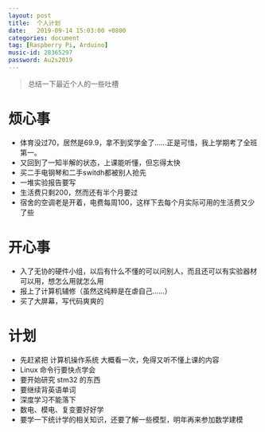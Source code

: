 ```yaml
---
layout: post
title:  个人计划
date:   2019-09-14 15:03:00 +0800
categories: document 
tag: [Raspberry Pi, Arduino]
music-id: 28365297
password: Au2s2019
---
```


>  总结一下最近个人的一些吐槽

<!-- more -->

# 烦心事

* 体育没过70，居然是69.9，拿不到奖学金了......正是可惜，我上学期考了全班第一。
* 又回到了一知半解的状态，上课能听懂，但忘得太快
* 买二手电钢琴和二手switdh都被别人抢先
* 一堆实验报告要写
* 生活费只剩200，然而还有半个月要过
* 宿舍的空调老是开着，电费每周100，这样下去每个月实际可用的生活费又少了些



# 开心事

* 入了无协的硬件小组，以后有什么不懂的可以问别人，而且还可以有实验器材可以用，想怎么用就怎么用
* 报上了计算机辅修（虽然这纯粹是在虐自己......）
* 买了大屏幕，写代码爽爽的



# 计划

* 先赶紧把 计算机操作系统 大概看一次，免得又听不懂上课的内容
* Linux 命令行要快点学会
* 要开始研究 stm32 的东西
* 要继续背英语单词
* 深度学习不能落下
* 数电、模电、复变要好好学
* 要学一下统计学的相关知识，还要了解一些模型，明年再来参加数学建模